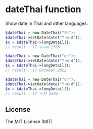 # dateThai function

Show date in Thai and other languages.

```php
$dateThai = new DateThai("th");
$dateThai->setDate(date("Y-m-d"));
$x = $dateThai->longDetail();
// result : 17 ตุลาคม 2565

$dateThai = new DateThai("en");
$dateThai->setDate(date("Y-m-d"));
$x = $dateThai->longDetail();
// result : 17 October 2022

$dateThai = new DateThai("cn");
$dateThai->setDate(date("Y-m-d"));
$x = $dateThai->longDetail();
// result : 17 十月 2022
```

## License

The MIT License (MIT)